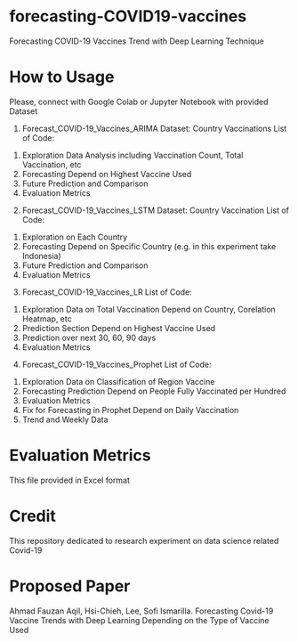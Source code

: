 # forecasting-COVID19-vaccines
Forecasting COVID-19 Vaccines Trend with Deep Learning Technique 

# How to Usage
Please, connect with Google Colab or Jupyter Notebook with provided Dataset 

1. Forecast_COVID-19_Vaccines_ARIMA
Dataset: Country Vaccinations
List of Code:
  1) Exploration Data Analysis including Vaccination Count, Total Vaccination, etc
  2) Forecasting Depend on Highest Vaccine Used
  3) Future Prediction and Comparison
  4) Evaluation Metrics

2. Forecast_COVID-19_Vaccines_LSTM
Dataset: Country Vaccination
List of Code:
  1) Exploration on Each Country
  2) Forecasting Depend on Specific Country (e.g. in this experiment take Indonesia)
  3) Future Prediction and Comparison
  4) Evaluation Metrics

3. Forecast_COVID-19_Vaccines_LR
List of Code:
  1) Exploration Data on Total Vaccination Depend on Country, Corelation Heatmap, etc
  2) Prediction Section Depend on Highest Vaccine Used
  3) Prediction over next 30, 60, 90 days
  4) Evaluation Metrics

4. Forecast_COVID-19_Vaccines_Prophet
List of Code:
  1) Exploration Data on Classification of Region Vaccine
  2) Forecasting Prediction Depend on People Fully Vaccinated per Hundred
  3) Evaluation Metrics
  4) Fix for Forecasting in Prophet Depend on Daily Vaccination
  5) Trend and Weekly Data

# Evaluation Metrics
This file provided in Excel format

# Credit
This repository dedicated to research experiment on data science related Covid-19

# Proposed Paper
Ahmad Fauzan Aqil, Hsi-Chieh, Lee, Sofi Ismarilla. Forecasting Covid-19 Vaccine Trends with Deep Learning Depending on the Type of Vaccine Used
